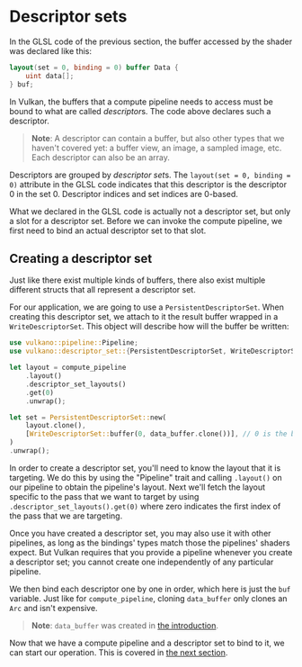 # Descriptor sets

In the GLSL code of the previous section, the buffer accessed by the shader was declared like
this:

```glsl
layout(set = 0, binding = 0) buffer Data {
    uint data[];
} buf;
```

In Vulkan, the buffers that a compute pipeline needs to access must be bound to what are called
*descriptor*s. The code above declares such a descriptor.

> **Note**: A descriptor can contain a buffer, but also other types that we haven't covered yet:
> a buffer view, an image, a sampled image, etc. Each descriptor can also be an array.

Descriptors are grouped by *descriptor set*s. The `layout(set = 0, binding = 0)` attribute in the
GLSL code indicates that this descriptor is the descriptor 0 in the set 0. Descriptor indices and
set indices are 0-based.

What we declared in the GLSL code is actually not a descriptor set, but only a slot for a
descriptor set. Before we can invoke the compute pipeline, we first need to bind an actual
descriptor set to that slot.

<center><object data="/guide-descriptor-sets-1.svg"></object></center>

## Creating a descriptor set

Just like there exist multiple kinds of buffers, there also exist multiple different structs that
all represent a descriptor set.

For our application, we are going to use a `PersistentDescriptorSet`. When creating this descriptor
set, we attach to it the result buffer wrapped in a `WriteDescriptorSet`. This object will describe
how will the buffer be written:

```rust
use vulkano::pipeline::Pipeline;
use vulkano::descriptor_set::{PersistentDescriptorSet, WriteDescriptorSet};

let layout = compute_pipeline
    .layout()
    .descriptor_set_layouts()
    .get(0)
    .unwrap();

let set = PersistentDescriptorSet::new(
    layout.clone(),
    [WriteDescriptorSet::buffer(0, data_buffer.clone())], // 0 is the binding
)
.unwrap();
```

In order to create a descriptor set, you'll need to know the layout that it is targeting. We do this by using the "Pipeline" trait
and calling `.layout()` on our pipeline to obtain the pipeline's layout. Next we'll fetch the layout
specific to the pass that we want to target by using `.descriptor_set_layouts().get(0)` where zero indicates the
first index of the pass that we are targeting.

Once you have created a descriptor set, you may also use it with other pipelines, as long as the
bindings' types match those the pipelines' shaders expect. But Vulkan requires that you provide a
pipeline whenever you create a descriptor set; you cannot create one independently of any
particular pipeline.

We then bind each descriptor one by one in order, which here is just the `buf` variable. Just like
for `compute_pipeline`, cloning `data_buffer` only clones an `Arc` and isn't expensive.

> **Note**: `data_buffer` was created in [the introduction](/guide/compute-intro).

Now that we have a compute pipeline and a descriptor set to bind to it, we can start our operation.
This is covered in [the next section](/guide/dispatch).
